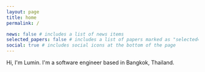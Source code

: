 ```yaml
---
layout: page
title: home
permalink: /

news: false # includes a list of news items
selected_papers: false # includes a list of papers marked as "selected={true}"
social: true # includes social icons at the bottom of the page
---
```


Hi, I'm Lumin. I'm a software engineer based in Bangkok, Thailand.
